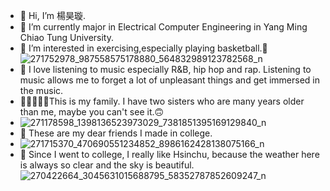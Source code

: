 - 👋 Hi, I’m 楊昊璇.
- 🌱 I’m currently major in Electrical Computer Engineering in Yang Ming Chiao Tung University.
- 💪 I’m interested in exercising,especially playing basketball.🏀
![271752978_987558575178880_564832989123782568_n](https://user-images.githubusercontent.com/98099789/150756779-cec5ed17-44fc-463e-931a-aff74a185a5f.jpg)
- 🎵 I love listening to music especially R&B, hip hop and rap. Listening to music allows me to forget a lot of unpleasant things and get immersed in the music.
- 👨‍👩‍👧‍👧👶This is my family. I have two sisters who are many years older than me, maybe you can't see it.🙃
-  ![271178598_1398136523973029_7381851395169129840_n](https://user-images.githubusercontent.com/98099789/150761233-e6bc7efe-aafa-4750-a21e-387c787a9397.jpg)
- 💞️ These are my dear friends I made in college.
-  ![271715370_470690551234852_8986162428138075166_n](https://user-images.githubusercontent.com/98099789/150762673-859dab43-0bd3-401d-b372-64fa8f4d8d0e.jpg)
- 🌃 Since I went to college, I really like Hsinchu, because the weather here is always so clear and the sky is beautiful.
![270422664_3045631015688795_58352787852609247_n](https://user-images.githubusercontent.com/98099789/150763789-130ebd8d-d0bb-4e29-9f37-1c0a07da8c15.jpg)
<!---
Hao-ShiuanYang/Hao-ShiuanYang is a ✨ special ✨ repository because its `README.md` (this file) appears on your GitHub profile.
You can click the Preview link to take a look at your changes.
--->
